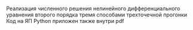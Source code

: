Реализация численного решения нелинейного дифференциального уравнения второго порядка тремя способами трехточечной прогонки
Код на ЯП Python приложен также внутри pdf
